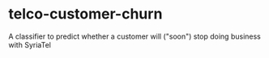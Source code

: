 # telco-customer-churn
A classifier to predict whether a customer will ("soon") stop doing business with SyriaTel
